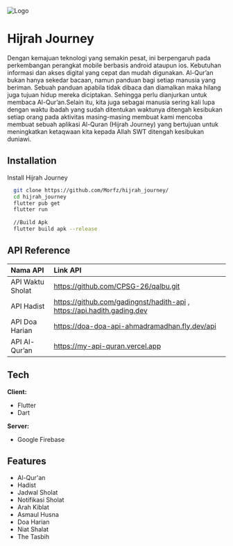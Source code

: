 
![Logo](https://i.imgur.com/0Uu9Bn8_d.webp?maxwidth=760&fidelity=grand)


# Hijrah Journey

Dengan kemajuan teknologi yang semakin pesat, ini berpengaruh pada perkembangan perangkat mobile berbasis android ataupun ios. Kebutuhan informasi dan akses digital yang cepat dan mudah digunakan. Al-Qur’an bukan hanya sekedar bacaan, namun panduan bagi setiap manusia yang beriman. Sebuah panduan apabila tidak dibaca dan diamalkan maka hilang juga tujuan hidup mereka diciptakan. Sehingga perlu dianjurkan untuk membaca Al-Qur’an.Selain itu, kita juga sebagai manusia sering kali lupa dengan waktu ibadah yang sudah ditentukan waktunya ditengah kesibukan setiap orang pada aktivitas masing-masing membuat kami mencoba membuat sebuah aplikasi Al-Quran (Hijrah Journey) yang bertujuan untuk meningkatkan ketaqwaan kita kepada Allah SWT ditengah kesibukan duniawi. 




## Installation

Install Hijrah Journey 


```bash
  git clone https://github.com/Morfz/hijrah_journey/
  cd hijrah_journey
  flutter pub get
  flutter run
  
  //Build Apk
  flutter build apk --release
```


## API Reference



| Nama API | Link API                |
| :-------- | :------------------------- |
| API Waktu Sholat | https://github.com/CPSG-26/qalbu.git |
| API Hadist | https://github.com/gadingnst/hadith-api , https://api.hadith.gading.dev |
| API Doa Harian | https://doa-doa-api-ahmadramadhan.fly.dev/api |
| API Al-Qur’an | https://my-api-quran.vercel.app |


## Tech

**Client:** 
- Flutter
- Dart

**Server:**
- Google Firebase


## Features

- Al-Qur'an
- Hadist
- Jadwal Sholat
- Notifikasi Sholat
- Arah Kiblat
- Asmaul Husna
- Doa Harian
- Niat Shalat
- The Tasbih

